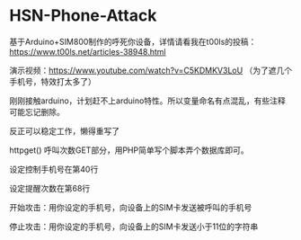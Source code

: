 # HSN-Phone-Attack
基于Arduino+SIM800制作的呼死你设备，详情请看我在t00ls的投稿：https://www.t00ls.net/articles-38948.html

演示视频：https://www.youtube.com/watch?v=C5KDMKV3LoU  （为了遮几个手机号，特效打太多了）

刚刚接触arduino，计划赶不上arduino特性。所以变量命名有点混乱，有些注释可能忘记删除。

反正可以稳定工作，懒得重写了

httpget() 呼叫次数GET部分，用PHP简单写个脚本弄个数据库即可。

设定控制手机号在第40行

设定提醒次数在第68行


开始攻击：用你设定的手机号，向设备上的SIM卡发送被呼叫的手机号 

停止攻击：用你设定的手机号，向设备上的SIM卡发送小于11位的字符串
